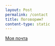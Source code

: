 ```yaml
---
layout: Post
permalink: /contact
title: Поговорим?
content-type: static
---
```


<a href="mailto:kirill@ulitin.ru">Моя почта</a>
